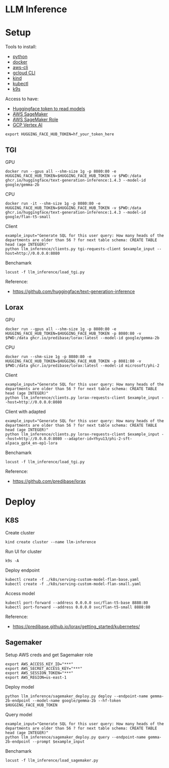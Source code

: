 # LLM Inference 

# Setup 

Tools to install: 

- [python](https://www.python.org/)
- [docker](https://docs.docker.com/engine/install/)
- [aws-cli](https://github.com/aws/aws-cli)
- [gcloud CLI](https://cloud.google.com/sdk/gcloud)
- [kind](https://kind.sigs.k8s.io/docs/user/quick-start/)
- [kubectl](https://kubernetes.io/docs/tasks/tools/)
- [k9s](https://k9scli.io/topics/install/)

Access to have:

- [Huggingface token to read models](https://huggingface.co/docs/hub/en/security-tokens)
- [AWS SageMaker](https://aws.amazon.com/sagemaker/)
- [AWS SageMaker Role](https://docs.aws.amazon.com/sagemaker/latest/dg/role-manager.html)
- [GCP Vertex AI](https://cloud.google.com/vertex-ai?hl=en)


```
export HUGGING_FACE_HUB_TOKEN=hf_your_token_here
```

## TGI 

GPU

```
docker run --gpus all --shm-size 1g -p 8080:80 -e HUGGING_FACE_HUB_TOKEN=$HUGGING_FACE_HUB_TOKEN -v $PWD:/data ghcr.io/huggingface/text-generation-inference:1.4.3 --model-id google/gemma-2b
```

CPU

```
docker run -it --shm-size 1g -p 8080:80 -e HUGGING_FACE_HUB_TOKEN=$HUGGING_FACE_HUB_TOKEN -v $PWD:/data ghcr.io/huggingface/text-generation-inference:1.4.3 --model-id google/flan-t5-small
```

Client 

```
example_input="Generate SQL for this user query: How many heads of the departments are older than 56 ? for next table schema: CREATE TABLE head (age INTEGER)"
python llm_inference/clients.py tgi-requests-client $example_input --host=http://0.0.0.0:8080
```

Benchamark

```
locust -f llm_inference/load_tgi.py
```

Reference: 

- https://github.com/huggingface/text-generation-inference


## Lorax

GPU 

```
docker run --gpus all --shm-size 1g -p 8080:80 -e HUGGING_FACE_HUB_TOKEN=$HUGGING_FACE_HUB_TOKEN -p 8080:80 -v $PWD:/data ghcr.io/predibase/lorax:latest --model-id google/gemma-2b
```

CPU

```
docker run --shm-size 1g -p 8080:80 -e HUGGING_FACE_HUB_TOKEN=$HUGGING_FACE_HUB_TOKEN -p 8081:80 -v $PWD:/data ghcr.io/predibase/lorax:latest --model-id microsoft/phi-2
```

Client 

```
example_input="Generate SQL for this user query: How many heads of the departments are older than 56 ? for next table schema: CREATE TABLE head (age INTEGER)"
python llm_inference/clients.py lorax-requests-client $example_input --host=http://0.0.0.0:8080
```

Client with adapted

```
example_input="Generate SQL for this user query: How many heads of the departments are older than 56 ? for next table schema: CREATE TABLE head (age INTEGER)"
python llm_inference/clients.py lorax-requests-client $example_input --host=http://0.0.0.0:8080 --adapter-id=Yhyu13/phi-2-sft-alpaca_gpt4_en-ep1-lora
```

Benchamark

```
locust -f llm_inference/load_tgi.py
```

Reference: 

- https://github.com/predibase/lorax

# Deploy

## K8S

Create cluster 

```
kind create cluster --name llm-inference 
```

Run UI for cluster 
```
k9s -A 
```

Deploy endpoint

```
kubectl create -f ./k8s/serving-custom-model-flan-base.yaml
kubectl create -f ./k8s/serving-custom-model-flan-small.yaml
```

Access model 

```
kubectl port-forward --address 0.0.0.0 svc/flan-t5-base 8888:80
kubectl port-forward --address 0.0.0.0 svc/flan-t5-small 8888:80
```

Reference: 

- https://predibase.github.io/lorax/getting_started/kubernetes/

## Sagemaker


Setup AWS creds and get Sagemaker role

```
export AWS_ACCESS_KEY_ID="***"
export AWS_SECRET_ACCESS_KEY="***"
export AWS_SESSION_TOKEN="***"
export AWS_REGION=us-east-1
```

Deploy model

```
python llm_inference/sagemaker_deploy.py deploy --endpoint-name gemma-2b-endpoint --model-name google/gemma-2b --hf-token $HUGGING_FACE_HUB_TOKEN
```

Query model

```
example_input="Generate SQL for this user query: How many heads of the departments are older than 56 ? for next table schema: CREATE TABLE head (age INTEGER)"
python llm_inference/sagemaker_deploy.py query --endpoint-name gemma-2b-endpoint --prompt $example_input
```

Benchamark


```
locust -f llm_inference/load_sagemaker.py
```